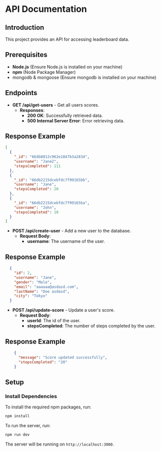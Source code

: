 # API Documentation

## Introduction

This project provides an API for accessing leaderboard data.

## Prerequisites

- **Node.js** (Ensure Node.js is installed on your machine)
- **npm** (Node Package Manager)
- mongodb & mongoose (Ensure mongodb is installed on your machine)

## Endpoints

- **GET /api/get-users** - Get all users scores.
    - **Responses**:
        - **200 OK**: Successfully retrieved data.
        - **500 Internal Server Error**: Error retrieving data.

## Response Example

```json
[
  {
    "_id": "66db8012c962e1847b3a2834",
    "username": "Jane2",
    "stepsCompleted": 111
  },
  {
    "_id": "66db2215dcebfdc7f99165bb",
    "username": "Jane",
    "stepsCompleted": 20
  },
  {
    "_id": "66db2215dcebfdc7f99165ba",
    "username": "John",
    "stepsCompleted": 10
  }
]
```

- **POST /api/create-user** - Add a new user to the database.
    - **Request Body**:
        - **username**: The username of the user.

## Response Example

```json
  {
    "id": 2,
    "username": "Jane",
    "gender": "Male",
    "email": "aaaaaa@asdasd.com",
    "lastName": "Doe asdasd",
    "city": "Tokyo"
  }
```

- **POST /api/update-score** - Update a user's score.
    - **Request Body**:
        - **userId**:  The id of the user.
        - **stepsCompleted**: The number of steps completed by the user.

## Response Example
    
```json
    {
      "message": "Score updated successfully",
      "stepsCompleted": "20"
    }
```

## Setup

### Install Dependencies

To install the required npm packages, run:

```bash
npm install
```

To run the server, run:

```bash
npm run dev
```

The server will be running on `http://localhost:3000`.